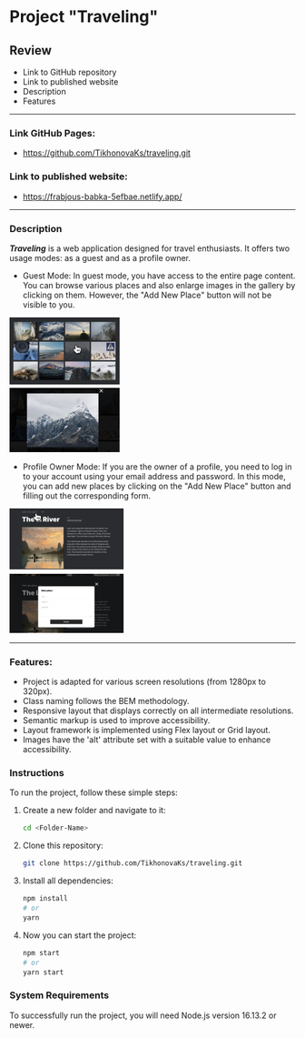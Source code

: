 # Project "Traveling"

## Review
* Link to GitHub repository
* Link to published website
* Description
* Features

---

### Link GitHub Pages:
* https://github.com/TikhonovaKs/traveling.git

### Link to published website:
* https://frabjous-babka-5efbae.netlify.app/

---

### Description
***Traveling*** is a web application designed for travel enthusiasts. It offers two usage modes: as a guest and as a profile owner.

* Guest Mode:
In guest mode, you have access to the entire page content. You can browse various places and also enlarge images in the gallery by clicking on them. However, the "Add New Place" button will not be visible to you.

![open popup to add a new place](./src/images/photo-readme-1.png)

* Profile Owner Mode:
If you are the owner of a profile, you need to log in to your account using your email address and password. In this mode, you can add new places by clicking on the "Add New Place" button and filling out the corresponding form.

![open popup to add a new place](./src/images/photo-readme-2.png)

---

### Features:
* Project is adapted for various screen resolutions (from 1280px to 320px).
* Class naming follows the BEM methodology.
* Responsive layout that displays correctly on all intermediate resolutions.
* Semantic markup is used to improve accessibility.
* Layout framework is implemented using Flex layout or Grid layout.
* Images have the 'alt' attribute set with a suitable value to enhance accessibility.

### Instructions
To run the project, follow these simple steps:

1. Create a new folder and navigate to it:

    ```bash
    cd <Folder-Name>
    ```

2. Clone this repository:

    ```bash
    git clone https://github.com/TikhonovaKs/traveling.git
    ```

3. Install all dependencies:

    ```bash
    npm install
    # or
    yarn
    ```

4. Now you can start the project:

    ```bash
    npm start
    # or
    yarn start
    ```
    
### System Requirements
To successfully run the project, you will need Node.js version 16.13.2 or newer.
